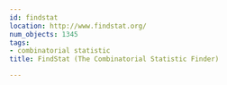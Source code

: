 ```yaml
---
id: findstat
location: http://www.findstat.org/
num_objects: 1345
tags:
- combinatorial statistic
title: FindStat (The Combinatorial Statistic Finder)

---
```


